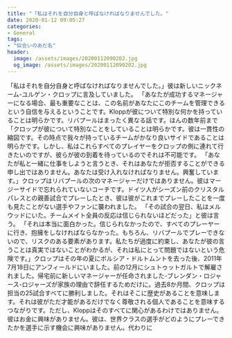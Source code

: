 ```yaml
---
title: "「私はそれを自分自身と呼ばなければなりませんでした。"
date: 2020-01-12 09:05:27
categories:
- General
tags:
- "似合いのあだ名"
header:
  image: /assets/images/20200112090202.jpg
  og_image: /assets/images/20200112090202.jpg
---
```


「私はそれを自分自身と呼ばなければなりませんでした。」彼は新しいニックネーム-ユルゲン・クロップに言及していました。 「あなたが成功するマネージャーになる場合、最も重要なことは、この名前があなたにこのチームを管理できるという自信を与えるということです。Kloppが彼について特別な何かを持っていることは明らかです。リバプールはまったく異なる話です。ほんの数年前まで「クロップが彼について特別なことをしていることは明らかです。彼は一貫性の縮図です。その時点で我々が持っているチームがかなり良いサイドであることは明らかです。しかし、私はこれらすべてのプレイヤーをクロップの側に連れて行きたいのですが、彼らが彼の到着を待っているのでそれは不可能です。 「あなたが私と一緒に仕事をしようと言うとき、それはあなたが拒否することができる申し出ではありません。あなたは受け入れなければなりません。興奮しています。」クロップはリバプールの次のマネージャーだけではありません。彼はマージーサイドで忘れられていないコーチです。ドイツ人がシーズン前のクリスタルパレスとの親善試合でプレーしたとき、彼は彼がこれまでプレーしたことを一度も見たことがない選手やファンに襲われました。 「その試合の翌日、私はメルウッドにいた。チームメイト全員の反応は信じられないほどだった」と彼は言う。 「それは本当に面白かった。信じられなかったので、すべてのプレーヤーに行き、抱擁をしなければならなかった。もちろん、リバプールでプレーできないので、リスクのある要素があります。私たちが過度に約束し、あなたが彼の言うことは真実ではないことがわかるが、それは私にとって問題ではないという危険です。」クロップはその年の夏にボルシア・ドルトムントを去った後、2011年7月18日にアンフィールドにいました。前の12月にシュトゥットガルトで解雇されました。帰宅前に新しいマネージャーが任命されました-ブレンダン・ロジャース-ロジャーズが家族の理由で辞任するためだけに。過去8か月間、クロップは担当の25試合すべてに勝利しました。それはそこに歴史があることを意味します。それは彼がただ才能があるだけでなく尊敬される個人であることを意味するつながりです。ただし、Kloppはそのすべてに関心があるわけではありません。彼はお金に興味がありません。彼は、世界クラスの選手がどのようにプレーできたかを選手に示す機会に興味がありません。代わりに
